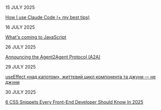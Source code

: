 15 JULY 2025

[How I use Claude Code (+ my best tips)](https://www.builder.io/blog/claude-code)

16 JULY 2025

[What's coming to JavaScript](https://deno.com/blog/updates-from-tc39)

26 JULY 2025

[Announcing the Agent2Agent Protocol (A2A)](https://developers.googleblog.com/en/a2a-a-new-era-of-agent-interoperability/)

29 JULY 2025

[useEffect «над капотом», життєвий цикл компонента та джуни — не джуни](https://dou.ua/forums/topic/54911/)

30 JULY 2025

[6 CSS Snippets Every Front-End Developer Should Know In 2025](https://www.angularspace.com/6-css-snippets-every-front-end-developer-should-know-in-2025/)
